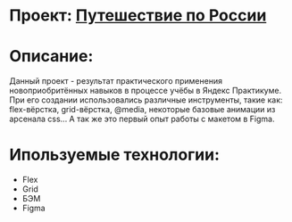 # Проект: [Путешествие по России](https://etsugi.github.io/russian-travel/)

# Описание: 
Данный проект - результат практического применения новоприобритённых навыков в процессе учёбы в Яндекс Практикуме. При его создании использовались различные инструменты, такие как: flex-вёрстка, grid-вёрстка, @media, некоторые базовые анимации из арсенала css... А так же это первый опыт работы с макетом в Figma.

# Ипользуемые технологии:
* Flex
* Grid
* БЭМ
* Figma
